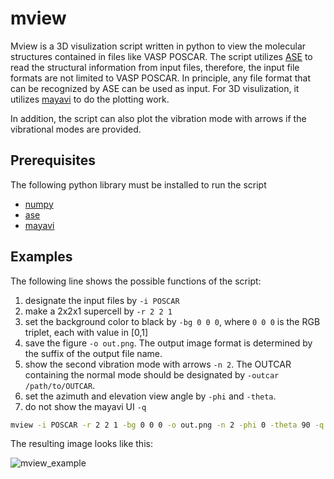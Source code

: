 # mview

Mview is a 3D visulization script written in python to view the molecular
structures contained in files like VASP POSCAR. The script utilizes
[ASE](https://wiki.fysik.dtu.dk/ase/ase/io/io.html) to read the structural
information from input files, therefore, the input file formats are not limited
to VASP POSCAR. In principle, any file format that can be recognized by ASE can
be used as input. For 3D visulization, it utilizes
[mayavi](https://docs.enthought.com/mayavi/mayavi/) to do the plotting work.

In addition, the script can also plot the vibration mode with arrows if the
vibrational modes are provided.

## Prerequisites

The following python library must be installed to run the script

* [numpy](https://wiki.fysik.dtu.dk/ase/ase/io/io.html)
* [ase](https://wiki.fysik.dtu.dk/ase/ase/io/io.html)
* [mayavi](https://docs.enthought.com/mayavi/mayavi/)

## Examples

The following line shows the possible functions of the script:

1. designate the input files by `-i POSCAR`
2. make a 2x2x1 supercell by `-r 2 2 1`
3. set the background color to black by `-bg 0 0 0`, where `0 0 0` is the RGB
   triplet, each with value in [0,1]
4. save the figure `-o out.png`. The output image format is determined by the
   suffix of the output file name.
5. show the second vibration mode with arrows `-n 2`. The OUTCAR containing the
   normal mode should be designated by `-outcar /path/to/OUTCAR`.
6. set the azimuth and elevation view angle by `-phi` and `-theta`.
7. do not show the mayavi UI `-q`

```bash
mview -i POSCAR -r 2 2 1 -bg 0 0 0 -o out.png -n 2 -phi 0 -theta 90 -q
```

The resulting image looks like this:

![mview_example](examples/out.png)
